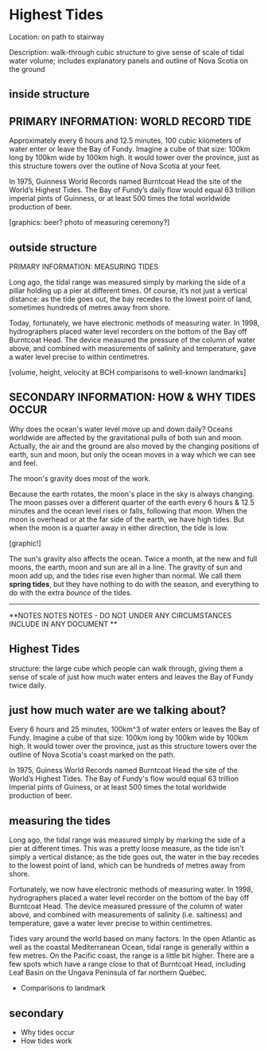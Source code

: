 # Highest Tides

Location: on path to stairway

Description: walk-through cubic structure to give sense of scale of tidal water volume; includes explanatory panels and outline of Nova Scotia on the ground

## inside structure

## PRIMARY INFORMATION: WORLD RECORD TIDE

Approximately every 6 hours and 12.5 minutes, 100 cubic kilometers of water enter or leave the Bay of Fundy. Imagine a cube of that size: 100km long by 100km wide by 100km high. It would tower over the province, just as this structure towers over the outline of Nova Scotia at your feet.

In 1975, Guinness World Records named Burntcoat Head the site of the World’s Highest Tides. The Bay of Fundy’s daily flow would equal 63 trillion imperial pints of Guinness, or at least 500 times the total worldwide production of beer.

[graphics: beer? photo of measuring ceremony?]

## outside structure

PRIMARY INFORMATION: MEASURING TIDES

Long ago, the tidal range was measured simply by marking the side of a pillar holding up a pier at different times. Of course, it’s not just a vertical distance: as the tide goes out, the bay recedes to the lowest point of land, sometimes hundreds of metres away from shore.

Today, fortunately, we have electronic methods of measuring water. In 1998, hydrographers placed water level recorders on the bottom of the Bay off Burntcoat Head. The device measured the pressure of the column of water above, and combined with measurements of salinity and temperature, gave a water level precise to within centimetres.

[volume, height, velocity at BCH comparisons to well-known landmarks]

## SECONDARY INFORMATION: HOW & WHY TIDES OCCUR

Why does the ocean's water level move up and down daily? Oceans worldwide are affected by the gravitational pulls of both sun and moon. Actually, the air and the ground are also moved by the changing positions of earth, sun and moon, but only the ocean moves in a way which we can see and feel. 

The moon's gravity does most of the work. 

Because the earth rotates, the moon's place in the sky is always changing. The moon passes over a different quarter of the earth every 6 hours & 12.5 minutes and the ocean level rises or falls, following that moon. When the moon is overhead or at the far side of the earth, we have high tides. But when the moon is a quarter away in either direction, the tide is low. 

[graphic!]

The sun's gravity also affects the ocean. Twice a month, at the new and full moons, the earth, moon and sun are all in a line. The gravity of sun and moon add up, and the tides rise even higher than normal. We call them **spring tides**, but they have nothing to do with the season, and everything to do with the extra *bounce* of the tides. 

----------------------

**NOTES NOTES NOTES - DO NOT UNDER ANY CIRCUMSTANCES INCLUDE IN ANY DOCUMENT **

Highest Tides 
-------------

structure: the large cube which people can walk through, giving them a sense of scale of just how much water enters and leaves the Bay of Fundy twice daily. 

## just how much water are we talking about?

Every 6 hours and 25 minutes, 100km^3 of water enters or leaves the Bay of Fundy. Imagine a cube of that size: 100km long by 100km wide by 100km high. It would tower over the province, just as this structure towers over the outline of Nova Scotia's coast marked on the path. 

In 1975, Guiness World Records named Burntcoat Head the site of the World’s Highest Tides. The Bay of Fundy's flow would equal 63 trillion Imperial pints of Guiness, or at least 500 times the total worldwide production of beer. 

## measuring the tides

Long ago, the tidal range was measured simply by marking the side of a pier at different times. This was a pretty loose measure, as the tide isn't simply a vertical distance; as the tide goes out, the water in the bay recedes to the lowest point of land, which can be hundreds of metres away from shore. 

Fortunately, we now have electronic methods of measuring water. In 1998, hydrographers placed a water level recorder on the bottom of the bay off Burntcoat Head. The device measured pressure of the column of water above, and combined with measurements of salinity (i.e. saltiness) and temperature, gave a water lever precise to within centimetres. 

Tides vary around the world based on many factors. In the open Atlantic as well as the coastal Mediterranean Ocean, tidal range is generally within a few metres. On the Pacific coast, the range is a little bit higher. There are a few spots which have a range close to that of Burntcoat Head, including Leaf Basin on the Ungava Peninsula of far northern Québec.

- Comparisons to landmark

## secondary

- Why tides occur
- How tides work
